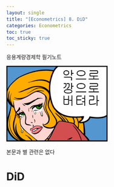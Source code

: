 ```yaml
---
layout: single
title: "[Econometrics] 8. DiD"
categories: Econometrics
toc: true
toc_sticky: true
---
```


응용계량경제학 필기노트



![image-20220608200510665](../../assets/images/2022-05-18-econometrics_8/image-20220608200510665.png)

본문과 별 관련은 없다




# DiD

